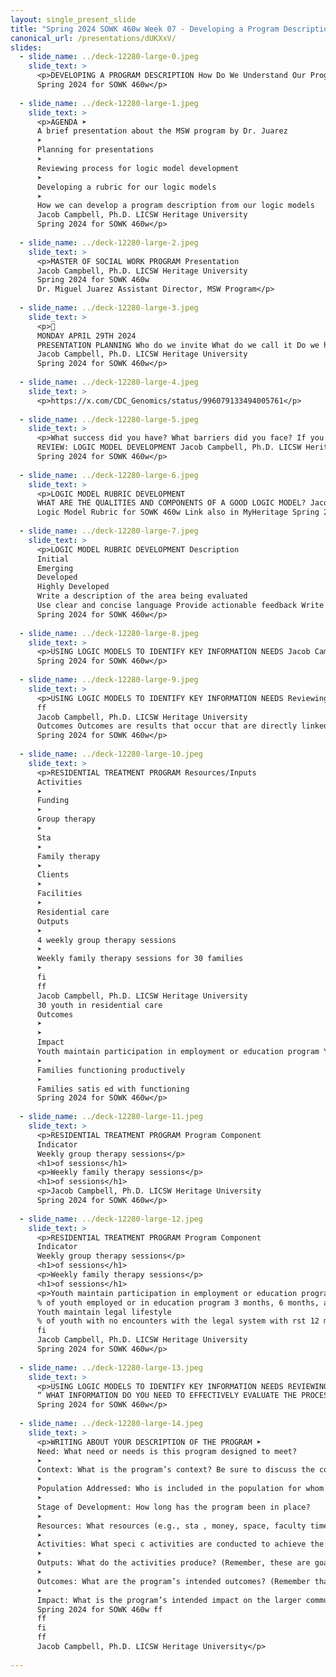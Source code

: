 ```yaml
---
layout: single_present_slide
title: "Spring 2024 SOWK 460w Week 07 - Developing a Program Description"
canonical_url: /presentations/dUKXxV/
slides:
  - slide_name: ../deck-12280-large-0.jpeg
    slide_text: >
      <p>DEVELOPING A PROGRAM DESCRIPTION How Do We Understand Our Program and Reviewing Our Logic Models Jacob Campbell, Ph.D. LICSW Heritage University
      Spring 2024 for SOWK 460w</p>
      
  - slide_name: ../deck-12280-large-1.jpeg
    slide_text: >
      <p>AGENDA ➤
      A brief presentation about the MSW program by Dr. Juarez
      ➤
      Planning for presentations
      ➤
      Reviewing process for logic model development
      ➤
      Developing a rubric for our logic models
      ➤
      How we can develop a program description from our logic models
      Jacob Campbell, Ph.D. LICSW Heritage University
      Spring 2024 for SOWK 460w</p>
      
  - slide_name: ../deck-12280-large-2.jpeg
    slide_text: >
      <p>MASTER OF SOCIAL WORK PROGRAM Presentation
      Jacob Campbell, Ph.D. LICSW Heritage University
      Spring 2024 for SOWK 460w
      Dr. Miguel Juarez Assistant Director, MSW Program</p>
      
  - slide_name: ../deck-12280-large-3.jpeg
    slide_text: >
      <p>􁒯
      MONDAY APRIL 29TH 2024
      PRESENTATION PLANNING Who do we invite What do we call it Do we have food
      Jacob Campbell, Ph.D. LICSW Heritage University
      Spring 2024 for SOWK 460w</p>
      
  - slide_name: ../deck-12280-large-4.jpeg
    slide_text: >
      <p>https://x.com/CDC_Genomics/status/996079133494005761</p>
      
  - slide_name: ../deck-12280-large-5.jpeg
    slide_text: >
      <p>What success did you have? What barriers did you face? If you were to do it again, what would you do differently? Why?
      REVIEW: LOGIC MODEL DEVELOPMENT Jacob Campbell, Ph.D. LICSW Heritage University
      Spring 2024 for SOWK 460w</p>
      
  - slide_name: ../deck-12280-large-6.jpeg
    slide_text: >
      <p>LOGIC MODEL RUBRIC DEVELOPMENT
      WHAT ARE THE QUALITIES AND COMPONENTS OF A GOOD LOGIC MODEL? Jacob Campbell, Ph.D. LICSW Heritage University
      Logic Model Rubric for SOWK 460w Link also in MyHeritage Spring 2024 for SOWK 460w</p>
      
  - slide_name: ../deck-12280-large-7.jpeg
    slide_text: >
      <p>LOGIC MODEL RUBRIC DEVELOPMENT Description
      Initial
      Emerging
      Developed
      Highly Developed
      Write a description of the area being evaluated
      Use clear and concise language Provide actionable feedback Write what would be seen in each level Jacob Campbell, Ph.D. LICSW Heritage University
      Spring 2024 for SOWK 460w</p>
      
  - slide_name: ../deck-12280-large-8.jpeg
    slide_text: >
      <p>USING LOGIC MODELS TO IDENTIFY KEY INFORMATION NEEDS Jacob Campbell, Ph.D. LICSW Heritage University
      Spring 2024 for SOWK 460w</p>
      
  - slide_name: ../deck-12280-large-9.jpeg
    slide_text: >
      <p>USING LOGIC MODELS TO IDENTIFY KEY INFORMATION NEEDS Reviewing the logic model, ask yourself, “What information do we need to e ectively evaluate the processes and outcomes of the program?” Process A process is the implementation of a key component of the program. In the Kellogg logic model, processes are described as activities and quantified as outputs.
      ff
      Jacob Campbell, Ph.D. LICSW Heritage University
      Outcomes Outcomes are results that occur that are directly linked to program processes.
      Spring 2024 for SOWK 460w</p>
      
  - slide_name: ../deck-12280-large-10.jpeg
    slide_text: >
      <p>RESIDENTIAL TREATMENT PROGRAM Resources/Inputs
      Activities
      ➤
      Funding
      ➤
      Group therapy
      ➤
      Sta
      ➤
      Family therapy
      ➤
      Clients
      ➤
      Facilities
      ➤
      Residential care
      Outputs
      ➤
      4 weekly group therapy sessions
      ➤
      Weekly family therapy sessions for 30 families
      ➤
      fi
      ff
      Jacob Campbell, Ph.D. LICSW Heritage University
      30 youth in residential care
      Outcomes
      ➤
      ➤
      Impact
      Youth maintain participation in employment or education program Youth maintain legal lifestyle
      ➤
      Families functioning productively
      ➤
      Families satis ed with functioning
      Spring 2024 for SOWK 460w</p>
      
  - slide_name: ../deck-12280-large-11.jpeg
    slide_text: >
      <p>RESIDENTIAL TREATMENT PROGRAM Program Component
      Indicator
      Weekly group therapy sessions</p>
      <h1>of sessions</h1>
      <p>Weekly family therapy sessions</p>
      <h1>of sessions</h1>
      <p>Jacob Campbell, Ph.D. LICSW Heritage University
      Spring 2024 for SOWK 460w</p>
      
  - slide_name: ../deck-12280-large-12.jpeg
    slide_text: >
      <p>RESIDENTIAL TREATMENT PROGRAM Program Component
      Indicator
      Weekly group therapy sessions</p>
      <h1>of sessions</h1>
      <p>Weekly family therapy sessions</p>
      <h1>of sessions</h1>
      <p>Youth maintain participation in employment or education program
      % of youth employed or in education program 3 months, 6 months, and 12 months out
      Youth maintain legal lifestyle
      % of youth with no encounters with the legal system with rst 12 months
      fi
      Jacob Campbell, Ph.D. LICSW Heritage University
      Spring 2024 for SOWK 460w</p>
      
  - slide_name: ../deck-12280-large-13.jpeg
    slide_text: >
      <p>USING LOGIC MODELS TO IDENTIFY KEY INFORMATION NEEDS REVIEWING YOUR LOGIC MODEL, ASK YOURSELF…
      “ WHAT INFORMATION DO YOU NEED TO EFFECTIVELY EVALUATE THE PROCESSES AND OUTCOMES OF THE PROGRAM?” Jacob Campbell, Ph.D. LICSW Heritage University
      Spring 2024 for SOWK 460w</p>
      
  - slide_name: ../deck-12280-large-14.jpeg
    slide_text: >
      <p>WRITING ABOUT YOUR DESCRIPTION OF THE PROGRAM ➤
      Need: What need or needs is this program designed to meet?
      ➤
      Context: What is the program’s context? Be sure to discuss the contextual or cultural factors that may a ect the program’s e ectiveness?
      ➤
      Population Addressed: Who is included in the population for whom activities are intended?
      ➤
      Stage of Development: How long has the program been in place?
      ➤
      Resources: What resources (e.g., sta , money, space, faculty time, partnerships, technology, etc.) are available to support the program?
      ➤
      Activities: What speci c activities are conducted to achieve the program’s outcomes? (Note: Here is where you can provide additional information that you may have been asked to eliminate from the logic model, such as information on hours and availability of services, length of tutoring sessions, etc.)
      ➤
      Outputs: What do the activities produce? (Remember, these are goal numbers, in this case measuring services delivered.)
      ➤
      Outcomes: What are the program’s intended outcomes? (Remember that outcomes are changes in attitudes, skills, or behaviors of participants. You may want to divide outcomes into short-term, intermediate, and long-term categories—it’s up to you.)
      ➤
      Impact: What is the program’s intended impact on the larger community?
      Spring 2024 for SOWK 460w ff
      ff
      fi
      ff
      Jacob Campbell, Ph.D. LICSW Heritage University</p>
      
---
```

